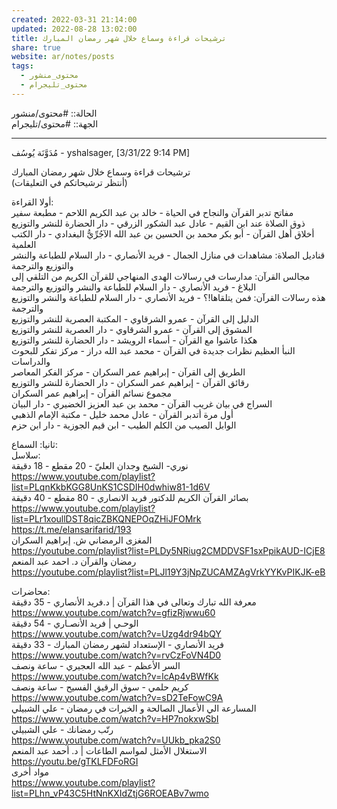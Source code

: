 ```yaml
---  
created: 2022-03-31 21:14:00  
updated: 2022-08-28 13:02:00  
title: ترشيحات قراءة وسماع خلال شهر رمضان المبارك  
share: true  
website: ar/notes/posts  
tags:  
  - محتوى_منشور  
  - محتوى_تليجرام  
---  
```

  
  
الحالة:: #محتوى/منشور  
الجهة:: #محتوى/تليجرام  
  
---  
  
مُدَوَّنَة يُوسُف - yshalsager, [3/31/22 9:14 PM]  
  
ترشيحات قراءة وسماع خلال شهر رمضان المبارك  
(أنتظر ترشيحاتكم في التعليقات)  
  
أولا القراءة:  
مفاتح تدبر القرآن والنجاح في الحياة - خالد بن عبد الكريم اللاحم - مطبعة سفير  
ذوق الصلاة عند ابن القيم  - عادل عبد الشكور الزرقي - دار الحضارة للنشر والتوزيع  
أخلاق أهل القرآن - أبو بكر محمد بن الحسين بن عبد الله الآجُرِّيُّ البغدادي - دار الكتب العلمية  
قناديل الصلاة: مشاهدات في منازل الجمال - فريد الأنصاري - دار السلام للطباعة والنشر والتوزيع والترجمة  
مجالس القرآن: مدارسات في رسالات الهدى المنهاجي للقرآن الكريم من التلقي إلى البلاغ - فريد الأنصاري - دار السلام للطباعة والنشر والتوزيع والترجمة  
هذه رسالات القرآن: فمن يتلقاها!؟ - فريد الأنصاري - دار السلام للطباعة والنشر والتوزيع والترجمة  
الدليل إلى القرآن - عمرو الشرقاوي - المكتبة العصرية للنشر والتوزيع  
المشوق إلى القرآن - عمرو الشرقاوي - دار العصرية للنشر والتوزيع  
هكذا عاشوا مع القرآن - أسماء الرويشد - دار الحضارة للنشر والتوزيع  
النبأ العظيم نظرات جديدة في القرآن - محمد عبد الله دراز - مركز تفكر للبحوث والدراسات  
الطريق إلى القرآن - إبراهيم عمر السكران - مركز الفكر المعاصر  
رقائق القرآن - إبراهيم عمر السكران - دار الحضارة للنشر والتوزيع  
مجموع نسائم القرآن - إبراهيم عمر السكران  
السراج في بيان غريب القرآن - محمد بن عبد العزيز الخضيري - دار البيان  
أول مرة أتدبر القرآن - عادل محمد خليل - مكتبة الإمام الذهبي  
الوابل الصيب من الكلم الطيب  - ابن قيم الجوزية - دار ابن حزم  
  
ثانيا: السماع:  
سلاسل:  
نوري- الشيخ وجدان العليّ - 20 مقطع - 18 دقيقة  
<https://www.youtube.com/playlist?list=PLqnKkbKGG8UnKS1CSDIH0dwhiw81-1d6V>  
بصائر القرآن الكريم للدكتور فريد الانصاري - 80 مقطع - 40 دقيقة  
<https://www.youtube.com/playlist?list=PLr1xoullDST8qicZBKQNEPOqZHiJFOMrk>  
<https://t.me/elansarifarid/193>  
المغزى الرمضاني ش. إبراهيم السكران  
<https://youtube.com/playlist?list=PLDy5NRiug2CMDDVSF1sxPpikAUD-ICjE8>  
رمضان والقرآن د. احمد عبد المنعم  
<https://youtube.com/playlist?list=PLJl19Y3jNpZUCAMZAgVrkYYKvPIKJK-eB>  
  
محاضرات:  
معرفة الله تبارك وتعالى في هذا القرآن | د.فريد الأنصاري - 35 دقيقة  
<https://www.youtube.com/watch?v=gfizRjwwu60>  
الوحـي | فريد الأنصـاري - 54 دقيقة  
<https://www.youtube.com/watch?v=Uzg4dr94bQY>  
فريد الأنصاري - الإستعداد لشهر رمضان المبارك - 33 دقيقة  
<https://www.youtube.com/watch?v=rvCzFoVN4D0>  
السر الأعظم - عبد الله العجيري - ساعة ونصف  
<https://www.youtube.com/watch?v=lcAp4vBWfKk>  
كريم حلمي - سوق الرقيق الفسيح - ساعة ونصف  
<https://www.youtube.com/watch?v=sD2TeFowC9A>  
المسارعة الي الأعمال الصالحة و الخيرات في رمضان - علي الشبيلي  
<https://www.youtube.com/watch?v=HP7nokxwSbI>  
رتّب رمضانك - علي الشبيلي  
<https://www.youtube.com/watch?v=UUkb_pka2S0>  
الاستغلال الأمثل لمواسم الطاعات  | د. أحمد عبد المنعم  
<https://youtu.be/gTKLFDFoRGI>  
مواد أخرى  
<https://www.youtube.com/playlist?list=PLhn_vP43C5HtNnKXIdZtjG6ROEABv7wmo>  
